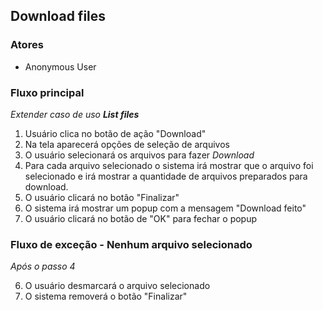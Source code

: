 ## Download files


### Atores
 + Anonymous User


### Fluxo principal

_Extender caso de uso **List files**_

1. Usuário clica no botão de ação "Download"
2. Na tela aparecerá opções de seleção de arquivos
3. O usuário selecionará os arquivos para fazer _Download_
4. Para cada arquivo selecionado o sistema irá mostrar que o arquivo foi selecionado e irá mostrar a quantidade de arquivos preparados para download.
5. O usuário clicará no botão "Finalizar"
6. O sistema irá mostrar um popup com a mensagem "Download feito"
7. O usuário clicará no botão de "OK" para fechar o popup


### Fluxo de exceção - Nenhum arquivo selecionado

_Após o passo 4_

6. O usuário desmarcará o arquivo selecionado
7. O sistema removerá o botão "Finalizar"

